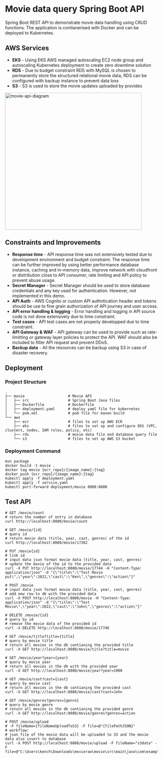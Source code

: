 # Movie data query Spring Boot API
Spring Boot REST API to demonstrate movie data handling using CRUD functions. The application is contianerised with Docker and can be deployed to Kubernetes.

## AWS Services
* **EKS** - Using EKS AWS managed autoscaling EC2 node group and autoscaling Kubernetes deployment to create zero downtime solution
* **RDS** - Due to budget constraint RDS with MySQL is chosen to permanently store the structured relational movie data, RDS can be configured with backup instance to prevent data loss
* **S3**  - S3 is used to store the movie updates uploaded by provides
<img width="450" alt="movie-api-diagram" src="https://user-images.githubusercontent.com/18232987/207712924-6cd5f5b0-f511-455d-a379-7d0d0262f7d8.png">

## Constraints and Improvements

* **Response time** - API response time was not extensively tested due to development environment and budget constraint. The response time can be further improved by using better performance database instance, caching and in-memory data, improve network with cloudfront or distribution close to API consumer, rate limiting and API policy to prevent abuse usage.
* **Secret Manager** - Secret Manager should be used to store database credentials and any key used for authentication. However, not implemented in this demo.
* **API Auth** - AWS Cognito or custom API authntication header and tokens should be use to fine grain authorization of API journey and user access.
* **API error handling & logging** - Error handling and logging in API source code is not done extensively due to time constraint.
* **Test cases** - API test cases are not properly developped due to time constraint.
* **API Gateway & WAF** - API gateway can be used to provide such as rate-limitting or gateway layer policies to protect the API. WAF should also be included to filter API request and prevent DDoS.
* **Backup data** - All the resources can be backup using S3 in case of disaster recovery.

## Deployment

### Project Structure

    .
    ├── movie                    # Movie API
    │   ├── src                  # Spring Boot Java files
    │   ├── Dockerfile           # Dockerfile
    │   ├── deployment.yaml      # deploy yaml file for kubernetes
    │   └── pom.xml              # pom file for maven build 
    └── aws
        ├── ecr                  # files to set up AWS ECR
        ├── eks                  # files to set up and configure EKS (VPC, clusters, nodes, IAM roles, policy, etc)
        ├── rds                  # movie data file and database query file
        └── s3                   # files to set up AWS S3 bucket
    

### Deployment Command
```ssh
mvn package
docker build -t movie .
docker tag movie {ecr_repo}/{image_name}:{tag}
docker push {ecr_repo}/{image_name}:{tag}
kubectl apply -f deployment.yaml
kubectl apply -f service.yaml
kubectl port-forward deployment/movie 8080:8080
```

## Test API
```shell
# GET /movie/count
# return the number of entry in database
curl http://localhost:8080/movie/count

# GET /movie/{id}
# query id
# return movie data (title, year, cast, genres) of the id
curl http://localhost:8080/movie/17362

# PUT /movie{id}
# link id
# input data json format movie data (title, year, cast, genres)
# update the movie of the id to the provided data
curl -X PUT http://localhost:8080/movie/17744 -H "Content-Type: application/json" -d "{\"title\":\"Test Movie put\",\"year\":2022,\"cast\":\"Ken\",\"genres\":\"action\"}"

# POST /movie
# input data json format movie data (title, year, cast, genres)
# add new row to db with the provided data
curl -X POST http://localhost:8080/movie -H "Content-Type: application/json" -d "{\"title\":\"Test Movie\",\"year\":2022,\"cast\":\"John\",\"genres\":\"action\"}"

# DELETE /movie/{id}
# query by id
# remove the movie data of the provided id
curl -X DELETE http://localhost:8080/movie/17746

# GET /movie/title?title={title}
# query by movie title
# return all movies in the db contianing the provided title
curl -X GET http://localhost:8080/movie/title?title=movie

# GET /movie/year?year={year}
# query by movie year
# return all movies in the db with the provided year
curl -X GET http://localhost:8080/movie/year?year=1900

# GET /movie/cast?cast={cast}
# query by movie cast
# return all movies in the db contianing the provided cast
curl -X GET http://localhost:8080/movie/cast?cast=John

# GET /movie/genres?genres={genre}
# query by movie genre
# return all movies in the db contianing the provided genre
curl -X GET http://localhost:8080/movie/genres?genres=action

# POST /movie/upload
# -F fileName={fileNameUploadToS3} -F file=@"{filePathJSON}"
# workflow:
# json file of the movie data will be uploaded to S3 and the movie data also insert to database
curl -X POST http://localhost:8080/movie/upload -F fileName="s3data" -F file=@"C:\Users\kench\Downloads\movieraw\movie\src\main\java\com\example\main\s3data.json"
```
